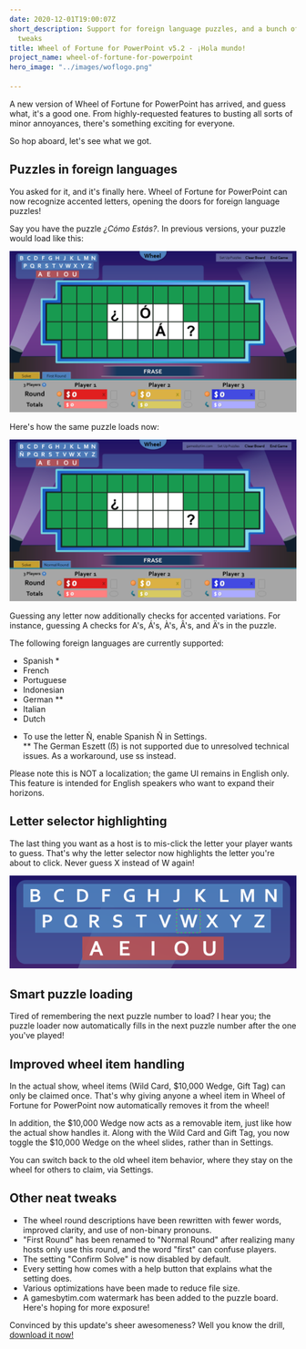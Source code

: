 ```yaml
---
date: 2020-12-01T19:00:07Z
short_description: Support for foreign language puzzles, and a bunch of quality-of-life
  tweaks
title: Wheel of Fortune for PowerPoint v5.2 - ¡Hola mundo!
project_name: wheel-of-fortune-for-powerpoint
hero_image: "../images/woflogo.png"

---
```

A new version of Wheel of Fortune for PowerPoint has arrived, and guess what, it's a good one. From highly-requested features to busting all sorts of minor annoyances, there's something exciting for everyone.

So hop aboard, let's see what we got.

## Puzzles in foreign languages

You asked for it, and it's finally here. Wheel of Fortune for PowerPoint can now recognize accented letters, opening the doors for foreign language puzzles!

Say you have the puzzle _¿Cómo Estás?_. In previous versions, your puzzle would load like this:

![](../images/wofspanishpuzzleold.png)

Here's how the same puzzle loads now:

![](../images/wofspanishpuzzle.png)

Guessing any letter now additionally checks for accented variations. For instance, guessing A checks for A's, Á's, À's, Â's, and Ä's in the puzzle.

The following foreign languages are currently supported:

* Spanish *
* French
* Portuguese
* Indonesian
* German **
* Italian
* Dutch

<p>

* To use the letter Ñ, enable Spanish Ñ in Settings.<br>
  \** The German Eszett (ẞ) is not supported due to unresolved technical issues. As a workaround, use ss instead.
  </p>

Please note this is NOT a localization; the game UI remains in English only. This feature is intended for English speakers who want to expand their horizons.

## Letter selector highlighting

The last thing you want as a host is to mis-click the letter your player wants to guess. That's why the letter selector now highlights the letter you're about to click. Never guess X instead of W again!

![](../images/wofletterselectorhighlighting.png)

## Smart puzzle loading

Tired of remembering the next puzzle number to load? I hear you; the puzzle loader now automatically fills in the next puzzle number after the one you've played!

## Improved wheel item handling

In the actual show, wheel items (Wild Card, $10,000 Wedge, Gift Tag) can only be claimed once. That's why giving anyone a wheel item in Wheel of Fortune for PowerPoint now automatically removes it from the wheel!

In addition, the $10,000 Wedge now acts as a removable item, just like how the actual show handles it. Along with the Wild Card and Gift Tag, you now toggle the $10,000 Wedge on the wheel slides, rather than in Settings.

You can switch back to the old wheel item behavior, where they stay on the wheel for others to claim, via Settings.

## Other neat tweaks

* The wheel round descriptions have been rewritten with fewer words, improved clarity, and use of non-binary pronouns.
* "First Round" has been renamed to "Normal Round" after realizing many hosts only use this round, and the word "first" can confuse players.
* The setting "Confirm Solve" is now disabled by default.
* Every setting how comes with a help button that explains what the setting does.
* Various optimizations have been made to reduce file size.
* A gamesbytim.com watermark has been added to the puzzle board. Here's hoping for more exposure!

Convinced by this update's sheer awesomeness? Well you know the drill, [download it now!](https://www.gamesbytim.com/wheel-of-fortune-for-powerpoint/)